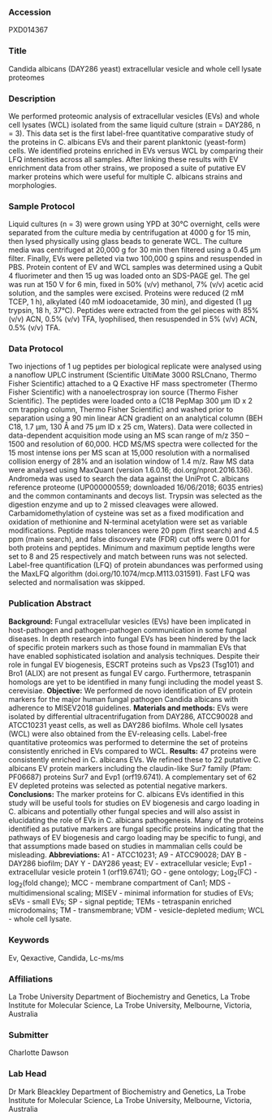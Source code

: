 ### Accession
PXD014367

### Title
Candida albicans (DAY286 yeast) extracellular vesicle and whole cell lysate proteomes

### Description
We performed proteomic analysis of extracellular vesicles (EVs) and whole cell lysates (WCL) isolated from the same liquid culture (strain = DAY286, n = 3). This data set is the first label-free quantitative comparative study of the proteins in C. albicans EVs and their parent planktonic (yeast-form) cells. We identified proteins enriched in EVs versus WCL by comparing their LFQ intensities across all samples. After linking these results with EV enrichment data from other strains, we proposed a suite of putative EV marker proteins which were useful for multiple C. albicans strains and morphologies.

### Sample Protocol
Liquid cultures (n = 3) were grown using YPD at 30°C overnight, cells were separated from the culture media by centrifugation at 4000 g for 15 min, then lysed physically using glass beads to generate WCL. The culture media was centrifuged at 20,000 g for 30 min then filtered using a 0.45 µm filter. Finally, EVs were pelleted via two 100,000 g spins and resuspended in PBS. Protein content of EV and WCL samples was determined using a Qubit 4 fluorimeter and then 15 ug was loaded onto an SDS-PAGE gel. The gel was run at 150 V for 6 min, fixed in 50% (v/v) methanol, 7% (v/v) acetic acid solution, and the samples were excised. Proteins were reduced (2 mM TCEP, 1 h), alkylated (40 mM iodoacetamide, 30 min), and digested (1 µg trypsin, 18 h, 37°C). Peptides were extracted from the gel pieces with 85% (v/v) ACN, 0.5% (v/v) TFA, lyophilised, then resuspended in 5% (v/v) ACN, 0.5% (v/v) TFA.

### Data Protocol
Two injections of 1 ug peptides per biological replicate were analysed using a nanoflow UPLC instrument (Scientific UltiMate 3000 RSLCnano, Thermo Fisher Scientific) attached to a Q Exactive HF mass spectrometer (Thermo Fisher Scientific) with a nanoelectrospray ion source (Thermo Fisher Scientific). The peptides were loaded onto a (C18 PepMap 300 μm ID x 2 cm trapping column, Thermo Fisher Scientific) and washed prior to separation using a 90 min linear ACN gradient on an analytical column (BEH C18, 1.7 μm, 130 Å and 75 μm ID x 25 cm, Waters). Data were collected in data-dependent acquisition mode using an MS scan range of m/z 350 – 1500 and resolution of 60,000. HCD MS/MS spectra were collected for the 15 most intense ions per MS scan at 15,000 resolution with a normalised collision energy of 28% and an isolation window of 1.4 m/z.   Raw MS data were analysed using MaxQuant (version 1.6.0.16; doi.org/nprot.2016.136). Andromeda was used to search the data against the UniProt C. albicans reference proteome (UP000000559; downloaded 16/06/2018; 6035 entries) and the common contaminants and decoys list. Trypsin was selected as the digestion enzyme and up to 2 missed cleavages were allowed. Carbamidomethylation of cysteine was set as a fixed modification and oxidation of methionine and N-terminal acetylation were set as variable modifications. Peptide mass tolerances were 20 ppm (first search) and 4.5 ppm (main search), and false discovery rate (FDR) cut offs were 0.01 for both proteins and peptides. Minimum and maximum peptide lengths were set to 8 and 25 respectively and match between runs was not selected. Label-free quantification (LFQ) of protein abundances was performed using the MaxLFQ algorithm (doi.org/10.1074/mcp.M113.031591). Fast LFQ was selected and normalisation was skipped.

### Publication Abstract
<b>Background:</b> Fungal extracellular vesicles (EVs) have been implicated in host-pathogen and pathogen-pathogen communication in some fungal diseases. In depth research into fungal EVs has been hindered by the lack of specific protein markers such as those found in mammalian EVs that have enabled sophisticated isolation and analysis techniques. Despite their role in fungal EV biogenesis, ESCRT proteins such as Vps23 (Tsg101) and Bro1 (ALIX) are not present as fungal EV cargo. Furthermore, tetraspanin homologs are yet to be identified in many fungi including the model yeast S. cerevisiae. <b>Objective:</b> We performed de novo identification of EV protein markers for the major human fungal pathogen Candida albicans with adherence to MISEV2018 guidelines. <b>Materials and methods:</b> EVs were isolated by differential ultracentrifugation from DAY286, ATCC90028 and ATCC10231 yeast cells, as well as DAY286 biofilms. Whole cell lysates (WCL) were also obtained from the EV-releasing cells. Label-free quantitative proteomics was performed to determine the set of proteins consistently enriched in EVs compared to WCL. <b>Results:</b> 47 proteins were consistently enriched in C. albicans EVs. We refined these to 22 putative C. albicans EV protein markers including the claudin-like Sur7 family (Pfam: PF06687) proteins Sur7 and Evp1 (orf19.6741). A complementary set of 62 EV depleted proteins was selected as potential negative markers. <b>Conclusions:</b> The marker proteins for C. albicans EVs identified in this study will be useful tools for studies on EV biogenesis and cargo loading in C. albicans and potentially other fungal species and will also assist in elucidating the role of EVs in C. albicans pathogenesis. Many of the proteins identified as putative markers are fungal specific proteins indicating that the pathways of EV biogenesis and cargo loading may be specific to fungi, and that assumptions made based on studies in mammalian cells could be misleading. <b>Abbreviations:</b> A1 - ATCC10231; A9 - ATCC90028; DAY B - DAY286 biofilm; DAY Y - DAY286 yeast; EV - extracellular vesicle; Evp1 - extracellular vesicle protein 1 (orf19.6741); GO - gene ontology; Log<sub>2</sub>(FC) - log<sub>2</sub>(fold change); MCC - membrane compartment of Can1; MDS - multidimensional scaling; MISEV - minimal information for studies of EVs; sEVs - small EVs; SP - signal peptide; TEMs - tetraspanin enriched microdomains; TM - transmembrane; VDM - vesicle-depleted medium; WCL - whole cell lysate.

### Keywords
Ev, Qexactive, Candida, Lc-ms/ms

### Affiliations
La Trobe University
Department of Biochemistry and Genetics, La Trobe Institute for Molecular Science, La Trobe University, Melbourne, Victoria, Australia

### Submitter
Charlotte Dawson

### Lab Head
Dr Mark Bleackley
Department of Biochemistry and Genetics, La Trobe Institute for Molecular Science, La Trobe University, Melbourne, Victoria, Australia


